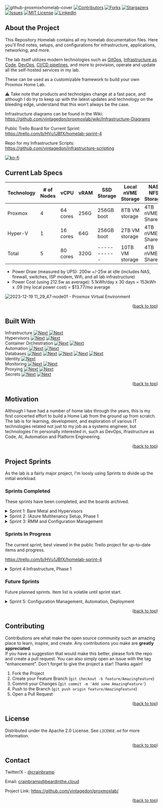 ![github-proxmoxhomelab-cover](https://github.com/vintagedon/proxmoxlab/assets/4473026/c6b964cd-0d73-47a6-ae1b-7e682c53c2ca)
[![Contributors][contributors-shield]][contributors-url]
[![Forks][forks-shield]][forks-url]
[![Stargazers][stars-shield]][stars-url]
[![Issues][issues-shield]][issues-url]
[![MIT License][license-shield]][license-url]
[![LinkedIn][linkedin-shield]][linkedin-url]  

## About the Project
This Repository Homelab contains all my homelab documentation files. Here you'll find notes, setups, and configurations for infrastructure, applications, networking, and more.

The lab itself utilizes modern technologies such as [GitOps](https://about.gitlab.com/topics/gitops/), [Infrastructure as Code](https://www.redhat.com/en/topics/automation/what-is-infrastructure-as-code-iac), [DevOps](https://www.wikiwand.com/en/DevOps), [CI/CD pipelines](https://about.gitlab.com/topics/ci-cd/), and more to provision, operate and update all the self-hosted services in my lab.

These can be used as a customizable framework to build your own Proxmox Home Lab.

⚠️ Take note that products and technolgies change at a fast pace, and although I do try to keep up with the latest updates and technology on the bleeding edge, understand that this won't always be the case.

Infrastructure diagrams can be found in the Wiki: https://github.com/vintagedon/proxmoxlab/wiki/Infrastructure-Diagrams

Public Trello Board for Current Sprint: https://trello.com/b/HVu1JBfX/homelab-sprint-4

Repo for my Infrastructure Scripts: https://github.com/vintagedon/infrastructure-scripting

[![ko-fi](https://ko-fi.com/img/githubbutton_sm.svg)](https://ko-fi.com/E1E8S7NNI)

## Current Lab Specs

| Technology | # of Nodes | vCPU | vRAM | SSD Storage | Local nVME Storage | NAS NFS Storage |
| ---------- | ---------- | ---- | ---- | ----------- | ------------------ | --------------- |
| Proxmox | 4 | 64 cores | 256G | 256GB boot | 8TB VM storage | 4TB nVME Shared |
| Hyper-V | 1 | 16 cores |  64G | 256GB boot | 2TB VM storage | 4TB nVME Shared |
| Total | 5 | 80 cores | 320G | ----------- | 10TB VM storage | 4TB nVME Shared |

* Power Draw (measured by UPS): 200w +/-25w at idle (includes NAS, firewall, switches, ISP modem, Wifi, and all lab infrastructure)
* Power Cost (using 212.5w as average): 5.1kWh/day x 30 days = 153kWh x .09 (my local power cost) = $13.77/mo average

![2023-12-19 11_29_47-node01 - Proxmox Virtual Environment](https://github.com/vintagedon/proxmoxlab/assets/4473026/e2bfd850-c4c1-46f8-ba03-933b122c1c07)  
<p align="right">(<a href="#readme-top">back to top</a>)</p>

## Built With
Infrastructure [![Next][fortinet]][fortinet-url] [![Next][cloudflare]][cloudflare-url]  
Hypervisors [![Next][proxmox]][proxmox-url] [![Next][hyperv]][hyperv-url]  
Container Orchestration [![Next][kubernetes]][kubernetes-url] [![Next][portainer]][portainer-url]  
Automation [![Next][ansible]][ansible-url] [![Next][pulumi]][pulumi-url]  
Databases [![Next][mariadb]][mariadb-url] [![Next][postgresql]][postgresql-url] [![Next][victoriametrics]][victoriametrics-url] [![Next][couchdb]][couchdb-url] [![Next][microsoftsql]][microsoftsql-url]  
Identity [![Next][microsoftazure]][microsoftazure-url]  
Monitoring [![Next][prometheus]][prometheus-url] [![Next][grafana]][grafana-url]  
Proxying [![Next][npm]][npm-url] [![Next][traefik]][traefik-url]  
Secrets [![Next][bitwarden]][bitwarden-url] [![Next][vault]][vault-url]  
<p align="right">(<a href="#readme-top">back to top</a>)</p>

## Motivation

Although I have had a number of home labs through the years, this is my first concerted effort to build a Home Lab from the ground up from scratch. The lab is for learning, development, and exploration of various IT technologies related not just to my job as a systems engineer, but technologies I'm personally interested in, such as DevOps, Ifrastructure as Code, AI, Automation and Platform Engineering.
<p align="right">(<a href="#readme-top">back to top</a>)</p>

## Project Sprints

As the lab is a fairly major project, I'm loosly using Sprints to divide up the initial workload.

### Sprints Completed
These sprints have been completed, and the boards archived.

<details>
  <summary>Sprint 1: Bare Metal and Hypervisors</summary>
  <ol>
    <ul>
      <li>MiniPC Setup: BIOS, hardware upgrades</li>
      <li>Switch Setup: Wiring and Configuration</li>
      <li>NAS NFS Storage Configuration</li>
      <li>Hypervisor Setup: Proxmox single node x4, Server 2022 Hyper-V single node</li>
      <li>Networking Setup: Proxmox (openVSwitch, VLANs), Hyper-V (Virtual switch, VLANs), Fortigate 40F (VLANs, DHCP, DNAT, SNAT, baseline policies)</li>
    </ul>
  </ol>
</details>

<details>
  <summary>Sprint 2: (Azure Multitenancy Setup, Phase 1</summary>
  <ol>
    <ul>
      <li>Azure Lab Account Creation: pay-as-you-go, Licensing: O365 Standard x1, 1 x Entra P2</li>
      <li>Create multi-tenancy x4: Primary lab, MSFT lab, AWS lab, GCP lab</li>
      <li>Create tenant domain controllers, On-prem user, setup Entra Connect</li>
      <li>Azure Services on all DCs: Azure Arc, Monitor, Sentinel, Logging</li>
      <li>Azure Baseline Conditional Access and Security policy configuration</li>
      <li>Tenancy users onboarded with MFA</li>
    </ul>
  </ol>
</details>

<details>
  <summary>Sprint 3: RMM and Configuration Management </summary>
  <ol>
    <ul>
      <li>RMM Agents, Windows: Agents to all endpoints, agent auto-deployment via Group Policy all tenants, Patch Management baseline policies</li>
      <li>RMM Agents, Linux: Agents to all endpoints (monitoring mode only)</li>
      <li>Ansible w/Semaphore + HashiCorp Vault: Instllation all endpoints, auth via SSH key</li>
      <li>Ansible Playbook, ad-hoc: install RMM Linux agent</li>
    </ul>
  </ol>
</details>

### Sprints In Progress
The current sprint; best viewed in the public Trello project for up-to-date items and progress.

https://trello.com/b/HVu1JBfX/homelab-sprint-4

<details>
  <summary>Sprint 4:Infrastructure, Phase 1 </summary>
  <ol>
    <ul>
      <li>MicroK8s Cluster: 4 VM nodes, 4c/16GB RAM/96GB Disk (per node), NFS cluster storage, MeltalLB, Ingress</li>
      <li>Portainer Business Edition: 2c/4GB RAM/32GB disk, configure MicroK8s cluster as Edge cluster</li>
      <li>Database Clusters: MariaDB Galera cluster, PostgreSQL Patroni Cluster, CouchDB cluster</li>
      <li>Database and Ingress Load Balancing: Ngnix Proxy Manager</li>
      <li>SSLs / PKI: Lego Lets Encrypt Server</li>
      <li>Monitoring: Cortex cluster (multitenancy Prometheus) w/Grafana front-end, install node_exporter on all endpoints</li>
      <li>Backups: Promox Backup Server and Iperius Backup (HyperV VMs and Databases)</li>
      <li>Secrets: Bitwarden Password Server, Infisical, HashiCorp Vault</li>
      <li>Ansible, Phase 1: setup Ansible w/Semaphore front-end, HashiCorp Vault</li>
      <li>SEIM/XDR, Phase 1: setup Wazuh, install Wazuh agents</li>
      <li>Container Registry (on prem): setup ProGet Container Registry, Configure for Portainer</li>
      <li>Github: Initial setup of Repo</li>
      <li>Trello: Sprint Templates</li>
      <li>Slack: Initial Integrations, Github, Trello</li>
      <li></li>
    </ul>
  </ol>
</details>

### Future Sprints

Future planned sprints. Item list is volatile until sprint start.

<details>
  <summary>Sprint 5: Configuration Management, Automation, Deployment</summary>
  <ol>
    <ul>
      <li>Windows OS Deployment: Win11 + Win2022 unattended installs (Windows Deployment Toolkit), Autopilot, Intune, RMM device onboarding, initial PS scrips</li>
      <li>Windows App Deployment: Intune, RMM, Chocolately via PS</li>
      <li>Proxmox Deploymement, Linux VM Templates: Cloud Images via Cloud-Init w/Software Installations</li>
      <li>Ansible: Configure initial infrastructure, initial playbooks</li>
      <li>Container Registry: Configure and store all current microk8s stacks into container registries (local + Github)</li>
      <li>GitOps: create 'testing' and 'production' pods, Docker Compose files for current microk8s stack to repositories w/push to 'test' > 'prod', destroy old default pod</li>
      <li>IaC: Pulumi configuration, Ansible Pulumi deployment playbooks (Hyper-V + Proxmox)</li>
      <li></li>
    </ul>
  </ol>
</details>
<p align="right">(<a href="#readme-top">back to top</a>)</p>

<!-- CONTRIBUTING -->
## Contributing
Contributions are what make the open source community such an amazing place to learn, inspire, and create. Any contributions you make are **greatly appreciated**.  
If you have a suggestion that would make this better, please fork the repo and create a pull request. You can also simply open an issue with the tag "enhancement".
Don't forget to give the project a star! Thanks again!  
1. Fork the Project
2. Create your Feature Branch (`git checkout -b feature/AmazingFeature`)
3. Commit your Changes (`git commit -m 'Add some AmazingFeature'`)
4. Push to the Branch (`git push origin feature/AmazingFeature`)
5. Open a Pull Request
<p align="right">(<a href="#readme-top">back to top</a>)</p>

<!-- LICENSE -->
## License
Distributed under the Apache 2.0 License. See `LICENSE.md` for more information.  
<p align="right">(<a href="#readme-top">back to top</a>)</p>

<!-- CONTACT -->
## Contact
Twitter/X - [@crainbramp](https://twitter.com/crainbramp)

Email: crainbramp@beardinthe.cloud

Project Link: https://github.com/vintagedon/proxmoxlab/
<p align="right">(<a href="#readme-top">back to top</a>)</p>


<!-- MARKDOWN LINKS & IMAGES -->
<!-- https://www.markdownguide.org/basic-syntax/#reference-style-links -->
[contributors-shield]: https://img.shields.io/github/contributors/vintagedon/proxmoxlab.svg?style=for-the-badge
[contributors-url]: https://github.com/vintagedon/proxmoxlab/graphs/contributors
[forks-shield]: https://img.shields.io/github/forks/vintagedon/proxmoxlab.svg?style=for-the-badge
[forks-url]: https://github.com/vintagedon/proxmoxlab/network/members
[stars-shield]: https://img.shields.io/github/stars/vintagedon/proxmoxlab.svg?style=for-the-badge
[stars-url]: https://github.com/vintagedon/proxmoxlab/stargazers
[issues-shield]: https://img.shields.io/github/issues/vintagedon/proxmoxlab.svg?style=for-the-badge
[issues-url]: https://github.com/vintagedon/proxmoxlab/issues
[license-shield]: https://img.shields.io/github/license/vintagedon/proxmoxlab.svg?style=for-the-badge
[license-url]: https://github.com/vintagedon/proxmoxlab/blob/master/LICENSE.txt
[license-shield]: https://img.shields.io/github/license/vintagedon/proxmoxlab.svg?style=for-the-badge
[license-url]: https://github.com/vintagedon/proxmoxlab/blob/master/LICENSE.txt
[linkedin-shield]: https://img.shields.io/badge/-LinkedIn-black.svg?style=for-the-badge&logo=linkedin&colorB=555
[linkedin-url]: https://www.linkedin.com/in/donaldfountain
[proxmox]: https://img.shields.io/badge/proxmox-E57000?style=for-the-badge&logo=proxmox&logoColor=000000
[proxmox-url]: https://www.proxmox.com/en/proxmox-virtual-environment/overview
[ansible]: https://img.shields.io/badge/ansible-EE0000?style=for-the-badge&logo=ansible&logoColor=000000
[ansible-url]: https://www.ansible.com
[pulumi]: https://img.shields.io/badge/pulumi-8A3391?style=for-the-badge&logo=pulumi&logoColor=FFFFF
[pulumi-url]: https://www.pulumi.com
[kubernetes]: https://img.shields.io/badge/kubernetes-326CE5?style=for-the-badge&logo=kubernetes&logoColor=FFFFFF
[kubernetes-url]: https://kubernetes.io
[hyperv]: https://img.shields.io/badge/hyperv-326CE5?style=for-the-badge&logo=windows&logoColor=000000
[hyperv-url]: https://learn.microsoft.com/en-us/windows-server/virtualization/hyper-v/hyper-v-technology-overview
[portainer]: https://img.shields.io/badge/portainer-326CE5?style=for-the-badge&logo=portainer&logoColor=FFFFFF
[portainer-url]: https://www.portainer.io
[couchdb]: https://img.shields.io/badge/couchdb-E42528?style=for-the-badge&logo=apachecouchdb&logoColor=000000
[couchdb-url]: https://couchdb.apache.org/
[mariadb]: https://img.shields.io/badge/mariadb-003545?style=for-the-badge&logo=mariadb&logoColor=000000
[mariadb-url]: https://couchdb.apache.org/
[postgresql]: https://img.shields.io/badge/postgresql-4169E1?style=for-the-badge&logo=postgresql&logoColor=000000
[postgresql-url]: https://www.postgresql.org/
[victoriametrics]: https://img.shields.io/badge/victoriametrics-621773?style=for-the-badge&logo=victoriametrics&logoColor=000000
[victoriametrics-url]: https://victoriametrics.com/
[prometheus]: https://img.shields.io/badge/prometheus-E6522C?style=for-the-badge&logo=prometheus&logoColor=000000
[prometheus-url]: https://prometheus.io/
[grafana]: https://img.shields.io/badge/grafana-F46800?style=for-the-badge&logo=grafana&logoColor=000000
[grafana-url]: https://grafana.com/
[azuredevops]: https://img.shields.io/badge/grafana-0078D7?style=for-the-badge&logo=grafana&logoColor=000000
[azuredevops-url]: https://grafana.com/
[microsoftazure]: https://img.shields.io/badge/Microsoft_Entra-0078D4?style=for-the-badge&logo=microsoftazure&logoColor=000000
[microsoftazure-url]: https://azure.microsoft.com/en-us
[npm]: https://img.shields.io/badge/nginx_proxymanager-F15833?style=for-the-badge&logo=nginxproxymanager&logoColor=000000
[npm-url]: https://nginxproxymanager.com/
[traefik]: https://img.shields.io/badge/traefik-24A1C1?style=for-the-badge&logo=traefikproxy&logoColor=000000
[traefik-url]: https://traefik.io/traefik/
[bitwarden]: https://img.shields.io/badge/bitwarden_server-175DDC?style=for-the-badge&logo=bitwarden&logoColor=000000
[bitwarden-url]: https://github.com/bitwarden/server
[fortinet]: https://img.shields.io/badge/fortinet-EE3124?style=for-the-badge&logo=fortinet&logoColor=000000
[fortinet-url]: https://github.com/bitwarden/server
[vault]: https://img.shields.io/badge/vault-FFEC6E?style=for-the-badge&logo=vault&logoColor=000000
[vault-url]: https://www.vaultproject.io/
[vagrant]: https://img.shields.io/badge/vagrant-1868F2?style=for-the-badge&logo=vagrant&logoColor=000000
[vagrant-url]: https://www.vagrantup.com/
[cloudflare]: https://img.shields.io/badge/cloudflare-F38020?style=for-the-badge&logo=cloudflare&logoColor=000000
[cloudflare-url]: https://www.cloudflare.com/
[microsoftsql]: https://img.shields.io/badge/sql_server-CC2927?style=for-the-badge&logo=microsoftsqlserver&logoColor=000000
[microsoftsql-url]: https://www.microsoft.com/en-us/sql-server/sql-server-2022
